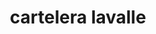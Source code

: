 ---
title: "cartelera lavalle"
url: /ciudad-autonoma-de-buenos-aires/cartelera-lavalle/
shop: entradas
---